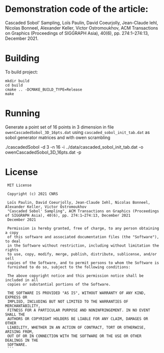 # Demonstration code of the article:

Cascaded Sobol' Sampling, Loïs Paulin, David Coeurjolly, Jean-Claude Iehl, Nicolas Bonneel, Alexander Keller, Victor Ostromoukhov, ACM Transactions on Graphics (Proceedings of SIGGRAPH Asia), 40(6), pp. 274:1–274:13, December 2021.



Building
========

To build project:

```
mkdir build
cd build
cmake .. -DCMAKE_BUILD_TYPE=Release
make
```

Running
=======

Generate a point set of 16 points in 3 dimension in file `owenCascadedSobol_3D_16pts.dat` using `cascaded_sobol_init_tab.dat` as sobol generator matrices and with owen scrambling

./cascadedSobol -d 3 -n 16 -i ../data/cascaded_sobol_init_tab.dat -o owenCascadedSobol_3D_16pts.dat -p

License
=======

```
 MIT License
 
 Copyright (c) 2021 CNRS
 
 Loïs Paulin, David Coeurjolly, Jean-Claude Iehl, Nicolas Bonneel, Alexander Keller, Victor Ostromoukhov
 "Cascaded Sobol' Sampling", ACM Transactions on Graphics (Proceedings of SIGGRAPH Asia), 40(6), pp. 274:1–274:13, December 2021
 December 2021
 
 Permission is hereby granted, free of charge, to any person obtaining a copy
 of this software and associated documentation files (the "Software"), to deal
 in the Software without restriction, including without limitation the rights
 to use, copy, modify, merge, publish, distribute, sublicense, and/or sell
 copies of the Software, and to permit persons to whom the Software is
 furnished to do so, subject to the following conditions:
 
 The above copyright notice and this permission notice shall be included in all
 copies or substantial portions of the Software.
 
 THE SOFTWARE IS PROVIDED "AS IS", WITHOUT WARRANTY OF ANY KIND, EXPRESS OR
 IMPLIED, INCLUDING BUT NOT LIMITED TO THE WARRANTIES OF MERCHANTABILITY,
 FITNESS FOR A PARTICULAR PURPOSE AND NONINFRINGEMENT. IN NO EVENT SHALL THE
 AUTHORS OR COPYRIGHT HOLDERS BE LIABLE FOR ANY CLAIM, DAMAGES OR OTHER
 LIABILITY, WHETHER IN AN ACTION OF CONTRACT, TORT OR OTHERWISE, ARISING FROM,
 OUT OF OR IN CONNECTION WITH THE SOFTWARE OR THE USE OR OTHER DEALINGS IN THE
 SOFTWARE.
 ``` 
